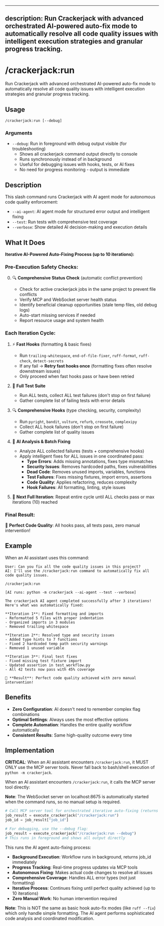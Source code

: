 ______________________________________________________________________

## description: Run Crackerjack with advanced orchestrated AI-powered auto-fix mode to automatically resolve all code quality issues with intelligent execution strategies and granular progress tracking.

# /crackerjack:run

Run Crackerjack with advanced orchestrated AI-powered auto-fix mode to automatically resolve all code quality issues with intelligent execution strategies and granular progress tracking.

## Usage

```
/crackerjack:run [--debug]
```

### Arguments

- `--debug`: Run in foreground with debug output visible (for troubleshooting)
  - Shows all crackerjack command output directly to console
  - Runs synchronously instead of in background
  - Useful for debugging issues with hooks, tests, or AI fixes
  - No need for progress monitoring - output is immediate

## Description

This slash command runs Crackerjack with AI agent mode for autonomous code quality enforcement:

- `--ai-agent`: AI agent mode for structured error output and intelligent fixing
- `--test`: Run tests with comprehensive test coverage
- `--verbose`: Show detailed AI decision-making and execution details

## What It Does

**Iterative AI-Powered Auto-Fixing Process (up to 10 iterations):**

### Pre-Execution Safety Checks:

0. 🔍 **Comprehensive Status Check** (automatic conflict prevention)

   - Check for active crackerjack jobs in the same project to prevent file conflicts
   - Verify MCP and WebSocket server health status
   - Identify beneficial cleanup opportunities (stale temp files, old debug logs)
   - Auto-start missing services if needed
   - Report resource usage and system health

### Each Iteration Cycle:

1. ⚡ **Fast Hooks** (formatting & basic fixes)

   - Run `trailing-whitespace`, `end-of-file-fixer`, `ruff-format`, `ruff-check`, `detect-secrets`
   - If any fail → **Retry fast hooks once** (formatting fixes often resolve downstream issues)
   - Only proceed when fast hooks pass or have been retried

1. 🧪 **Full Test Suite**

   - Run ALL tests, collect ALL test failures (don't stop on first failure)
   - Gather complete list of failing tests with error details

1. 🔍 **Comprehensive Hooks** (type checking, security, complexity)

   - Run `pyright`, `bandit`, `vulture`, `refurb`, `creosote`, `complexipy`
   - Collect ALL hook failures (don't stop on first failure)
   - Gather complete list of quality issues

1. 🤖 **AI Analysis & Batch Fixing**

   - Analyze ALL collected failures (tests + comprehensive hooks)
   - Apply intelligent fixes for ALL issues in one coordinated pass:
     - **Type Errors**: Adds missing annotations, fixes type mismatches
     - **Security Issues**: Removes hardcoded paths, fixes vulnerabilities
     - **Dead Code**: Removes unused imports, variables, functions
     - **Test Failures**: Fixes missing fixtures, import errors, assertions
     - **Code Quality**: Applies refactoring, reduces complexity
     - **Hook Failures**: All formatting, linting, style issues

1. 🔄 **Next Full Iteration**: Repeat entire cycle until ALL checks pass or max iterations (10) reached

### Final Result:

🎉 **Perfect Code Quality**: All hooks pass, all tests pass, zero manual intervention!

## Example

When an AI assistant uses this command:

```
User: Can you fix all the code quality issues in this project?
AI: I'll use the /crackerjack:run command to automatically fix all code quality issues.

/crackerjack:run

[AI runs: python -m crackerjack --ai-agent --test --verbose]

The crackerjack AI agent completed successfully after 3 iterations! Here's what was automatically fixed:

**Iteration 1**: Fixed formatting and imports
- Reformatted 5 files with proper indentation
- Organized imports in 3 modules
- Removed trailing whitespace

**Iteration 2**: Resolved type and security issues
- Added type hints to 7 functions
- Fixed 2 hardcoded temp path security warnings
- Removed 1 unused variable

**Iteration 3**: Final test fixes
- Fixed missing test fixture import
- Updated assertion in test_workflow.py
- All 42 tests now pass with 45% coverage

🎉 **Result**: Perfect code quality achieved with zero manual intervention!
```

## Benefits

- **Zero Configuration**: AI doesn't need to remember complex flag combinations
- **Optimal Settings**: Always uses the most effective options
- **Complete Automation**: Handles the entire quality workflow automatically
- **Consistent Results**: Same high-quality outcome every time

## Implementation

**CRITICAL**: When an AI assistant encounters `/crackerjack:run`, it MUST ONLY use the MCP server tools. Never fall back to bash/shell execution of `python -m crackerjack`.

When an AI assistant encounters `/crackerjack:run`, it calls the MCP server tool directly:

**Note**: The WebSocket server on localhost:8675 is automatically started when the command runs, so no manual setup is required.

```python
# Call MCP server tool for orchestrated iterative auto-fixing (returns job_id immediately)
job_result = execute_crackerjack("/crackerjack:run")
job_id = job_result["job_id"]

# For debugging, use the --debug flag:
job_result = execute_crackerjack("/crackerjack:run --debug")
# This runs in foreground and shows all output directly
```

This runs the AI agent auto-fixing process:

- **Background Execution**: Workflow runs in background, returns job_id immediately
- **Progress Tracking**: Real-time progress updates via MCP tools
- **Autonomous Fixing**: Makes actual code changes to resolve all issues
- **Comprehensive Coverage**: Handles ALL error types (not just formatting)
- **Iterative Process**: Continues fixing until perfect quality achieved (up to 10 iterations)
- **Zero Manual Work**: No human intervention required

**Note**: This is NOT the same as basic hook auto-fix modes (like `ruff --fix`) which only handle simple formatting. The AI agent performs sophisticated code analysis and coordinated modification.
